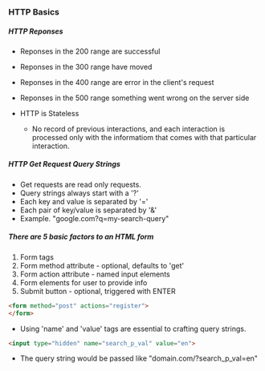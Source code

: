 ### HTTP Basics

##### HTTP Reponses

+ Reponses in the 200 range are successful
+ Reponses in the 300 range have moved
+ Reponses in the 400 range are error in the client's request
+ Reponses in the 500 range something went wrong on the server side

+ HTTP is Stateless
    + No record of previous interactions, and each interaction is processed only with the informatiom that comes with that particular interaction.

##### HTTP Get Request Query Strings

+ Get requests are read only requests.
+ Query strings always start with a '?'
+ Each key and value is separated by '='
+ Each pair of key/value is separated by '&'
+ Example. "google.com?q=my-search-query"

##### There are 5 basic factors to an HTML form
1. Form tags
1. Form method attribute - optional, defaults to 'get'
1. Form action attribute - named input elements
1. Form elements for user to provide info
1. Submit button - optional, triggered with ENTER

```html
<form method="post" actions="register">
</form>
```

+ Using 'name' and 'value' tags are essential to crafting query strings.

```html
<input type="hidden" name="search_p_val" value="en">
```

+ The query string would be passed like "domain.com/?search_p_val=en"